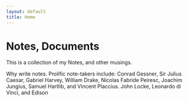 ```yaml
---
layout: default
title: Home
---
```

# Notes, Documents
This is a collection of my Notes, and other musings.

Why write notes. Prolific note-takers include: Conrad Gessner, Sir Julius Caesar, Gabriel Harvey, William Drake, Nicolas Fabride Peiresc, Joachim Jungius, Samuel Hartlib, and Vincent Placcius. John Locke, Leonardo di Vinci, and Edison
